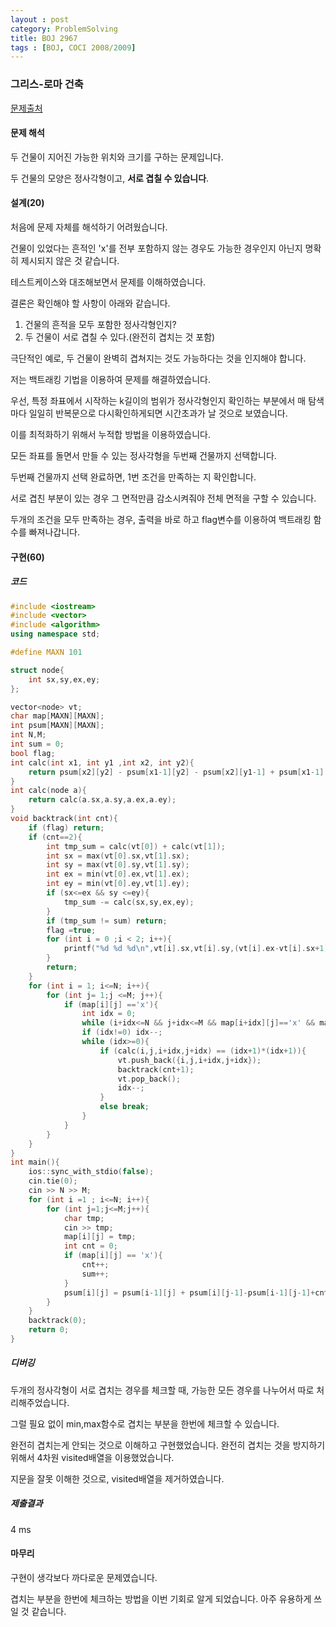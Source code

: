 ```yaml
---
layout : post
category: ProblemSolving
title: BOJ 2967
tags : [BOJ, COCI 2008/2009]
---
```

### 그리스-로마 건축

[문제출처](https://www.acmicpc.net/problem/2967)

#### 문제 해석
  
두 건물이 지어진 가능한 위치와 크기를 구하는 문제입니다.

두 건물의 모양은 정사각형이고, **서로 겹칠 수 있습니다**.

#### 설계(20)

처음에 문제 자체를 해석하기 어려웠습니다.

건물이 있었다는 흔적인 'x'를 전부 포함하지 않는 경우도 가능한 경우인지 아닌지 명확히 제시되지 않은 것 같습니다.

테스트케이스와 대조해보면서 문제를 이해하였습니다.

결론은 확인해야 할 사항이 아래와 같습니다.

   1. 건물의 흔적을 모두 포함한 정사각형인지?
   2. 두 건물이 서로 겹칠 수 있다.(완전히 겹치는 것 포함)

극단적인 예로, 두 건물이 완벽히 겹쳐지는 것도 가능하다는 것을 인지해야 합니다.

저는 백트래킹 기법을 이용하여 문제를 해결하였습니다.

우선, 특정 좌표에서 시작하는 k길이의 범위가 정사각형인지 확인하는 부분에서 매 탐색마다 일일히 반복문으로 다시확인하게되면 시간초과가 날 것으로 보였습니다.

이를 최적화하기 위해서 누적합 방법을 이용하였습니다.

모든 좌표를 돌면서 만들 수 있는 정사각형을 두번째 건물까지 선택합니다.

두번째 건물까지 선택 완료하면, 1번 조건을 만족하는 지 확인합니다.

서로 겹친 부분이 있는 경우 그 면적만큼 감소시켜줘야 전체 면적을 구할 수 있습니다.

두개의 조건을 모두 만족하는 경우, 출력을 바로 하고 flag변수를 이용하여 백트래킹 함수를 빠져나갑니다.

#### 구현(60)

##### 코드

```cpp
#include <iostream>
#include <vector>
#include <algorithm>
using namespace std;

#define MAXN 101

struct node{
    int sx,sy,ex,ey;
};

vector<node> vt;
char map[MAXN][MAXN];
int psum[MAXN][MAXN];
int N,M;
int sum = 0;
bool flag;
int calc(int x1, int y1 ,int x2, int y2){
    return psum[x2][y2] - psum[x1-1][y2] - psum[x2][y1-1] + psum[x1-1][y1-1];
}
int calc(node a){
    return calc(a.sx,a.sy,a.ex,a.ey);
}
void backtrack(int cnt){
    if (flag) return;
    if (cnt==2){
        int tmp_sum = calc(vt[0]) + calc(vt[1]);
        int sx = max(vt[0].sx,vt[1].sx);
        int sy = max(vt[0].sy,vt[1].sy);
        int ex = min(vt[0].ex,vt[1].ex);
        int ey = min(vt[0].ey,vt[1].ey);
        if (sx<=ex && sy <=ey){
            tmp_sum -= calc(sx,sy,ex,ey);
        }
        if (tmp_sum != sum) return;
        flag =true;
        for (int i = 0 ;i < 2; i++){
            printf("%d %d %d\n",vt[i].sx,vt[i].sy,(vt[i].ex-vt[i].sx+1));
        }
        return;
    }
    for (int i = 1; i<=N; i++){
        for (int j= 1;j <=M; j++){
            if (map[i][j] =='x'){
                int idx = 0;
                while (i+idx<=N && j+idx<=M && map[i+idx][j]=='x' && map[i][j+idx] =='x' && calc(i,j,i+idx,j+idx)==(idx+1)*(idx+1)) idx++;
                if (idx!=0) idx--;
                while (idx>=0){
                    if (calc(i,j,i+idx,j+idx) == (idx+1)*(idx+1)){
                        vt.push_back({i,j,i+idx,j+idx});
                        backtrack(cnt+1);
                        vt.pop_back();
                        idx--;
                    }
                    else break;
                }
            }
        }
    }
}
int main(){
    ios::sync_with_stdio(false);
    cin.tie(0);
    cin >> N >> M;
    for (int i =1 ; i<=N; i++){
        for (int j=1;j<=M;j++){
            char tmp;
            cin >> tmp;
            map[i][j] = tmp;
            int cnt = 0;
            if (map[i][j] == 'x'){
                cnt++;
                sum++;
            }
            psum[i][j] = psum[i-1][j] + psum[i][j-1]-psum[i-1][j-1]+cnt;
        }
    }
    backtrack(0);
    return 0;
}
```

##### 디버깅

두개의 정사각형이 서로 겹치는 경우를 체크할 때, 가능한 모든 경우를 나누어서 따로 처리해주었습니다.

그럴 필요 없이 min,max함수로 겹치는 부분을 한번에 체크할 수 있습니다.

완전히 겹치는게 안되는 것으로 이해하고 구현했었습니다. 완전히 겹치는 것을 방지하기 위해서 4차원 visited배열을 이용했었습니다.

지문을 잘못 이해한 것으로, visited배열을 제거하였습니다.

##### 제출결과

4 ms

#### 마무리

구현이 생각보다 까다로운 문제였습니다.

겹치는 부분을 한번에 체크하는 방법을 이번 기회로 알게 되었습니다. 아주 유용하게 쓰일 것 같습니다.
